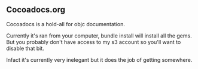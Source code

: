 Cocoadocs.org
-------

Cocoadocs is a hold-all for objc documentation.

Currently it's ran from your computer, bundle install will install all the gems. But you probably don't have access to my s3 account so you'll want to disable that bit.

Infact it's currently very inelegant but it does the job of getting somewhere.
